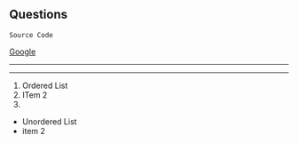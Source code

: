 **Questions**
-

<grouped-questions source="labguidepage006kcoEtdup" />

<question source="labguidepage006EZKpb2Sr" />

```language
Source Code
```

<validation step="85a5e97b-d624-45f8-aff8-c7175d94b001" />
<validation step="7acdb6ad-0a58-4c36-92e0-39a5c77898d4" />

[Google](http://www.google.com "Google")

----

**<inject key="azureaduserpassword" value="test" cloudname="Microsoft Azure" enableCopy="true" enableClickToPaste="false" defaultValue="thisdefault"/>**

----

1. Ordered List
2. ITem 2
3. 
- Unordered List
- item 2